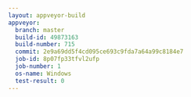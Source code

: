 ```yaml
---
layout: appveyor-build
appveyor:
  branch: master
  build-id: 49873163
  build-number: 715
  commit: 2e9a69dd5f4cd095ce693c9fda7a64a99c8184e7
  job-id: 8p07fp33tfvl2ufp
  job-number: 1
  os-name: Windows
  test-result: 0
---
```

